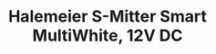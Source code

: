 ---
date_added: 2023-04-14
model: HA-ZM12/24-mw2
vendor: Halemeier GmbH
title: Halemeier S-Mitter Smart MultiWhite, 12V DC
category: dimmer
mlink: https://www.halemeier.de/produkte/schalttechnik/s-mitter-smart/s-mitter-smart-set-12-volt-dc/
link: https://www.galaxus.de/de/s4/product/halemeier-1-kanal-funk-schalterdimmer-s-mitter-basic-multiwhite-smart-lichtschalter-storenschalter-16306770
zigbeemodel: ['HA-ZM12/24-1K']
compatible: [zha, z2m]
z2m: HA-ZM12_24-1K
---